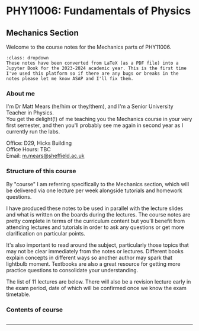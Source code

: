 # PHY11006: Fundamentals of Physics
## Mechanics Section


Welcome to the course notes for the Mechanics parts of PHY11006.


```{admonition} A note on these notes
:class: dropdown
These notes have been converted from LaTeX (as a PDF file) into a Jupyter Book for the 2023-2024 academic year. This is the first time I've used this platform so if there are any bugs or breaks in the notes please let me know ASAP and I'll fix them.
```
### About me
I'm Dr Matt Mears (he/him or they/them), and I'm a Senior University Teacher in Physics.  
You get the delight(!) of me teaching you the Mechanics course in your very first semester, and then you'll probably see me again in second year as I currently run the labs.

Office: D29, Hicks Building  
Office Hours: TBC  
Email: <m.mears@sheffield.ac.uk>

### Structure of this course
By "course" I am referring specifically to the Mechanics section, which will be delivered via one lecture per week alongside tutorials and homework questions. 

I have produced these notes to be used in parallel with the lecture slides and what is written on the boards during the lectures. The course notes are pretty complete in terms of the curriculum content but you'll benefit from attending lectures and tutorials in order to ask any questions or get more clarification on particular points.

It's also important to read around the subject, particularly those topics that may not be clear immediately from the notes or lectures. Different books explain concepts in different ways so another author may spark that lightbulb moment. Textbooks are also a great resource for getting more practice questions to consolidate your understanding.

The list of 11 lectures are below. There will also be a revision lecture early in the exam period, date of which will be confirmed once we know the exam timetable.

### Contents of course
```{tableofcontents}
```

---

